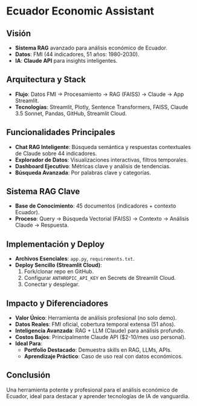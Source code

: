 # Ecuador Economic Assistant

## Visión
- **Sistema RAG** avanzado para análisis económico de Ecuador.
- **Datos**: FMI (44 indicadores, 51 años: 1980-2030).
- **IA**: **Claude API** para insights inteligentes.

## Arquitectura y Stack
- **Flujo**: Datos FMI -> Procesamiento -> RAG (FAISS) -> Claude -> App Streamlit.
- **Tecnologías**: Streamlit, Plotly, Sentence Transformers, FAISS, Claude 3.5 Sonnet, Pandas, GitHub, Streamlit Cloud.

## Funcionalidades Principales
- **Chat RAG Inteligente**: Búsqueda semántica y respuestas contextuales de Claude sobre 44 indicadores.
- **Explorador de Datos**: Visualizaciones interactivas, filtros temporales.
- **Dashboard Ejecutivo**: Métricas clave y análisis de tendencias.
- **Búsqueda Avanzada**: Por palabras clave y categorías.

## Sistema RAG Clave
- **Base de Conocimiento**: 45 documentos (indicadores + contexto Ecuador).
- **Proceso**: Query -> Búsqueda Vectorial (FAISS) -> Contexto -> Análisis Claude -> Respuesta.

## Implementación y Deploy
- **Archivos Esenciales**: `app.py`, `requirements.txt`.
- **Deploy Sencillo (Streamlit Cloud)**:
    1. Fork/clonar repo en GitHub.
    2. Configurar `ANTHROPIC_API_KEY` en Secrets de Streamlit Cloud.
    3. Conectar y desplegar.

## Impacto y Diferenciadores
- **Valor Único**: Herramienta de análisis profesional (no solo demo).
- **Datos Reales**: FMI oficial, cobertura temporal extensa (51 años).
- **Inteligencia Avanzada**: RAG + LLM (Claude) para análisis profundo.
- **Costos Bajos**: Principalmente Claude API ($2-10/mes uso personal).
- **Ideal Para**:
    - **Portfolio Destacado**: Demuestra skills en RAG, LLMs, APIs.
    - **Aprendizaje Práctico**: Caso de uso real con datos económicos.

## Conclusión
Una herramienta potente y profesional para el análisis económico de Ecuador, ideal para destacar y aprender tecnologías de IA de vanguardia.